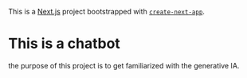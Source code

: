 This is a [Next.js](https://nextjs.org) project bootstrapped with [`create-next-app`](https://nextjs.org/docs/app/api-reference/cli/create-next-app).

# This is a chatbot
the purpose of this project is to get familiarized with the generative IA.